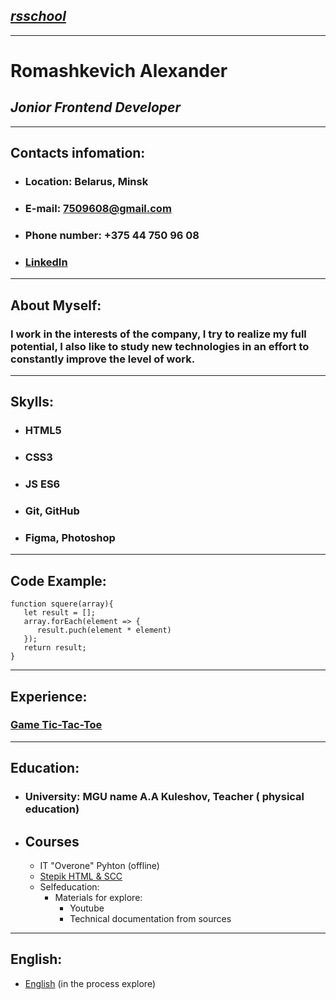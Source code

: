## ***[rsschool](https://www.google.by/)***
---
# **Romashkevich Alexander**

## *Jonior Frontend Developer*
---
## **Contacts infomation:**
* ### **Location:** Belarus, Minsk
* ### **E-mail:** 7509608@gmail.com
* ### **Phone number:** +375 44 750 96 08
* ### [LinkedIn](https://www.linkedin.com/in/aleksandr1romashkevich-47128b215/)
---
## **About Myself:**
### I work in the interests of the company, I try to realize my full potential, I also like to study new technologies in an effort to constantly improve the level of work.
---
## **Skylls:**
* ### HTML5
* ### CSS3
* ### JS ES6
* ### Git, GitHub
* ### Figma, Photoshop
---
## **Code Example:**
```
function squere(array){
   let result = [];
   array.forEach(element => {
      result.puch(element * element)
   });
   return result;
}
```
---
## **Experience:**
### [Game Tic-Tac-Toe](https://Alex77784.github.io/tic-tac-toe)
---
## **Education:**
* ### University: MGU name A.A Kuleshov, Teacher ( physical education)
* ## Courses
   * IT "Overone" Pyhton (offline)
   * [Stepik HTML & SCC](https://stepik.org/cert/1178544)
   * Selfeducation:
      * Materials for explore:
        * Youtube
        * Technical documentation from sources 
***
## **English:**
* [English](https://simpler.link/c/4Layg) (in the process explore)